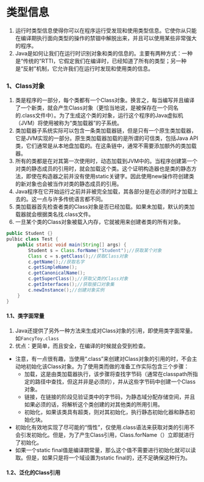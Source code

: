 # 类型信息

1. 运行时类型信息使得你可以在程序运行受发现和使用类型信息。它使你从只能在编译期执行面向类型的操作的禁锢中解脱出来，并且可以使用某些非常强大的程序。
2. Java是如何让我们在运行时识别对象和类的信息的。主要有两种方式：一种是“传统的”RTTI，它假定我们在编译时，已经知道了所有的类型；另一种是“反射”机制，它允许我们在运行时发现和使用类的信息。

### 1、Class对象

1. 类是程序的一部分，每个类都有一个Class对象。换言之，每当编写并且编译了一个新类，就会产生Class对象（更恰当地说，是被保存在一个同名的.class文件中）。为了生成这个类的对象，运行这个程序的Java虚拟机（JVM）将使用被称为“类加载器”的子系统。
2. 类加载器子系统实际可以包含一条类加载器链，但是只有一个原生类加载器，它是JVM实现的一部分。原生类加载器加载的是所谓的可信类，包括Java API类，它们通常是从本地盘加载的。在这条链中，通常不需要添加额外的类加载器。
3. 所有的类都是在对其第一次使用时，动态加载到JVM中的。当程序创建第一个对类的静态成员的引用时，就会加载这个类。这个证明构造器也是类的静态方法，即使在构造器之前并没有使用static关键字。因此使用new操作符创建类的新对象也会被当作对类的静态成员的引用。
4. Java程序在它开始运行之前并非被完全加载，其各部分是在必须的时才加载上去的。这一点与许多传统语言都不同。
5. 类加载器首先检查者类的Class对象是否已经加载。如果未加载，默认的类加载器就会根据类名找.class文件。
6. 一旦某个类的Class对象被载入内存，它就被用来创建者类的所有对象。

```java
public Student {}
pulbic class Test {
    public static void main(String[] args) {
        Student s = Class.forName("Student");//获取某个对象
        Class c = s.getClass();//获取Class对象
        c.getName();//获取名字
        c.getSimpleName();
        c.getCanonicalName();
        c.getSuperClass();//获取父类的Class对象
        c.getInterfaces();//获取接口对象集
        c.newInstance();//创建对象实例
    }
}
```

#### 1.1、类字面常量

1. Java还提供了另外一种方法来生成对Class对象的引用，即使用类字面常量。如`FancyToy.class`
2. 优点：更简单，而且安全，在编译的时候就会受到检查。

* 注意，有一点很有趣，当使用“.class”来创建对Class对象的引用的时，不会主动地初始化该Class对象。为了使用类而做的准备工作实际包含三个步骤：
  * 加载，这是由类加载器执行，该步骤将查找字节码（通常在classpath所指定的路径中查找，但这并非是必须的），并从这些字节码中创建一个Class对象。
  * 链接，在链接的阶段见验证类中的字节码，为静态域分配存储空间，并且如果必须的话，将解析这个类创建的对其他类的所用引用。
  * 初始化，如果该类具有超类，则对其初始化，执行静态初始化器和静态初始化块。
* 初始化有效地实现了尽可能的“惰性”，仅使用.class语法来获取对类的引用不会引发初始化。但是，为了产生Class引用，Class.forName（）立即就进行了初始化。
* 如果一个static final值是编译期常量，那么这个值不需要进行初始化就可以读取。但是，如果只是将一个域设置为static final的，还不足确保这种行为。

#### 1.2、泛化的Class引用